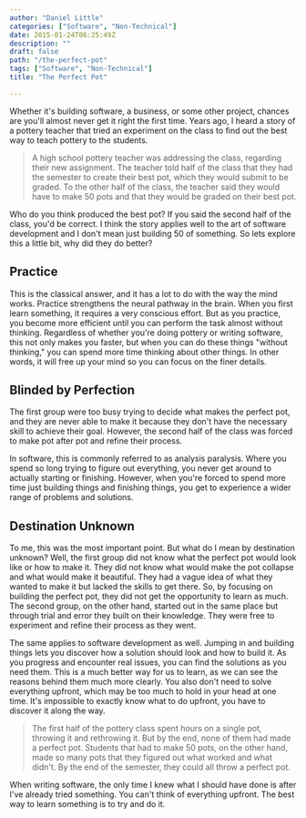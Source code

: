 ```yaml
---
author: "Daniel Little"
categories: ["Software", "Non-Technical"]
date: 2015-01-24T06:25:49Z
description: ""
draft: false
path: "/the-perfect-pot"
tags: ["Software", "Non-Technical"]
title: "The Perfect Pot"

---
```


Whether it's building software, a business, or some other project, chances are you'll almost never get it right the first time. Years ago, I heard a story of a pottery teacher that tried an experiment on the class to find out the best way to teach pottery to the students.

> A high school pottery teacher was addressing the class, regarding their new assignment. The teacher told half of the class that they had the semester to create their best pot, which they would submit to be graded. To the other half of the class, the teacher said they would have to make 50 pots and that they would be graded on their best pot.

Who do you think produced the best pot? If you said the second half of the class, you'd be correct. I think the story applies well to the art of software development and I don't mean just building 50 of something. So lets explore this a little bit, why did they do better?

## Practice

This is the classical answer, and it has a lot to do with the way the mind works. Practice strengthens the neural pathway in the brain. When you first learn something, it requires a very conscious effort. But as you practice, you become more efficient until you can perform the task almost without thinking. Regardless of whether you're doing pottery or writing software, this not only makes you faster, but when you can do these things "without thinking," you can spend more time thinking about other things. In other words, it will free up your mind so you can focus on the finer details.

## Blinded by Perfection

The first group were too busy trying to decide what makes the perfect pot, and they are never able to make it because they don't have the necessary skill to achieve their goal. However, the second half of the class was forced to make pot after pot and refine their process.

In software, this is commonly referred to as analysis paralysis. Where you spend so long trying to figure out everything, you never get around to actually starting or finishing. However, when you're forced to spend more time just building things and finishing things,  you get to experience a wider range of problems and solutions.

## Destination Unknown

To me, this was the most important point. But what do I mean by destination unknown? Well, the first group did not know what the perfect pot would look like or how to make it. They did not know what would make the pot collapse and what would make it beautiful. They had a vague idea of what they wanted to make it but lacked the skills to get there. So, by focusing on building the perfect pot, they did not get the opportunity to learn as much. The second group, on the other hand, started out in the same place but through trial and error they built on their knowledge. They were free to experiment and refine their process as they went.

The same applies to software development as well. Jumping in and building things lets you discover how a solution should look and how to build it. As you progress and encounter real issues, you can find the solutions as you need them. This is a much better way for us to learn, as we can see the reasons behind them much more clearly. You also don't need to solve everything upfront, which may be too much to hold in your head at  one time. It's impossible to exactly know what to do upfront, you have to discover it along the way.

> The first half of the pottery class spent hours on a single pot, throwing it and rethrowing it. But by the end, none of them had made a perfect pot. Students that had to make 50 pots, on the other hand, made so many pots that they figured out what worked and what didn't. By the end of the semester, they could all throw a perfect pot.

When writing software, the only time I knew what I should have done is after I've already tried something. You can't think of everything upfront. The best way to learn something is to try and do it.

